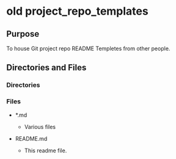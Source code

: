 # old project_repo_templates

## Purpose

To house Git project repo README Templetes from other people.

## Directories and Files

### Directories

### Files

- \*.md

  - Various files

- README.md

  - This readme file.
